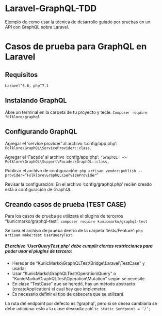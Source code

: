 # Laravel-GraphQL-TDD

Ejemplo de como usar la técnica de desarrollo guiado por pruebas en un API con GraphQL sobre Laravel.


# Casos de prueba para GraphQL en Laravel

## Requisitos
    Laravel^5.6, php^7.1
    
## Instalando GraphQL
Abre un terminal en la carpeta de tu proyecto y tecle:
    ``` Composer require folklore/graphql ```
    
## Configurando GraphQL
Agregar el ‘service provider’ al archivo ‘config/app.php’:
    ``` Folklore\GraphQL\ServiceProvider::class, ```

Agregar el ‘Facade’ al archivo ‘config/app.php’:
    ``` ‘GraphQL’ => Folklore\GraphQL\Support\Facades\GraphQL::class, ```

Publicar el archivo de configuración:
    ``` php artisan vendor:publish --provider=”Folklore\GraphQL\ServiceProvider” ```

Revisar la configuración:
En el archivo ‘config/graphql.php’ recién creado está a configuración de GraphQL.



## Creando casos de prueba (TEST CASE)
Para los casos de prueba se utilizará el plugins de terceros “kunicmarko/graphql-test”:
    ``` composer require kunicmarko/graphql-test ```

Se crea el archivo de prueba dentro de la carpeta ‘tests/Feature’:
    ``` php artisan make:test UserQueryTest ```
    

##### El archivo ‘UserQueryTest.php’ debe cumplir ciertas restricciones para poder usar el plugins de tercero:
* Heredar de “KunicMarko\GraphQLTest\Bridge\Laravel\TestCase” y usarla;
* Usar “KunicMarko\GraphQLTest\Operation\Query” o “KunicMarko\GraphQLTest\Operation\Mutation” según se necesite.
* En clase “TestCase” que se heredó, hay un método abstracto (createApplication) el cual hay que implemeter.
* Es necesario definir el tipo de cabecera que se utilizará.

La ruta del endpoint por defecto es ‘/graphql’, pero si se desea cambiarla se debe adicionar esto a la clase deseada:
 ``` public static $endpoint = ‘/’; ```
 
 
 
